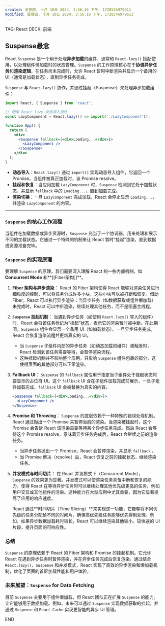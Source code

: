 ```yaml
---
created: 星期四, 十月 10日 2024, 3:56:19 下午, 1728546979611
modified: 星期四, 十月 10日 2024, 3:56:19 下午, 1728546979611
---
```


TAG: React
DECK: 前端
## Suspense悬念

React `Suspense` 是一个用于处理**异步加载**的组件，通常和 `React.lazy()` 搭配使用，以处理组件懒加载时的状态管理。`Suspense` 的工作原理核心在于**协调异步任务**和**渲染逻辑**，在任务尚未完成时，允许 React 暂时中断渲染并显示一个备用的 UI（通常是加载状态），直到异步任务完成。

`Suspense` 与 `React.lazy()` 协作，并通过挂起（Suspense）来处理异步加载组件：
```jsx
import React, { Suspense } from 'react';

// 使用 React.lazy 动态导入组件
const LazyComponent = React.lazy(() => import('./LazyComponent'));

function App() {
  return (
    <div>
      <Suspense fallback={<div>Loading...</div>}>
        <LazyComponent />
      </Suspense>
    </div>
  );
}
```

- **动态导入**：`React.lazy()` 通过 `import()` 实现动态导入组件，它返回一个 Promise，当组件被真正加载时，该 Promise resolve。
- **挂起和恢复**：当应用加载 `LazyComponent` 时，`Suspense` 检测到它处于加载状态，并显示 `fallback` 中的 `Loading...`，直到加载完成。
- **渲染切换**：一旦 `LazyComponent` 完成加载，React 会停止显示 `Loading...`，并渲染 `LazyComponent` 的内容。


---

### `Suspense` 的核心工作流程

当组件在加载数据或异步资源时，`Suspense` 充当了一个协调器，用来处理和展示不同的加载状态。它通过一个特殊的机制来让 React 暂时“挂起”渲染，直到数据或资源准备完毕。

### `Suspense` 的实现原理
要理解 `Suspense` 的原理，我们需要深入理解 React 的一些内部机制，如**Concurrent Mode** 和**[[Fiber架构]]**。

1. **Fiber 架构与异步渲染**：
   React 的 Fiber 架构使得 React 能够对渲染任务进行细粒度的控制，可以将任务分成许多小块，这些小块可以被打断和恢复。借助 Fiber，React 可以执行异步渲染：当异步任务（如数据获取或组件懒加载）未完成时，React 可以中断渲染，继续处理其他任务，而不是阻塞主线程。

2. **`Suspense` 挂起机制**：
   当遇到异步任务（如使用 `React.lazy()` 导入的组件）时，React 会将该任务标记为“挂起”状态，表示它的渲染暂时被中断。在此期间，`Suspense` 组件会显示一个备用 UI（如加载状态）。一旦异步任务完成，React 会恢复渲染流程并更新真实的 UI。

   - 当 `Suspense` 子组件内部的异步任务（如动态加载的组件）被触发时，React 检测到该任务需要等待，会暂停渲染流程。
   - 这种挂起机制并不影响整个应用，只影响 `Suspense` 组件包裹的部分，这使得页面的其他部分可以正常渲染。

3. **Fallback UI**：
   `Suspense` 的 `fallback` 属性用于指定当子组件处于挂起状态时要显示的占位符 UI。这个 `fallback` UI 会在子组件加载完成前展示，一旦子组件加载完成，`fallback` UI 会被替换为真实的内容。

   ```jsx
   <Suspense fallback={<div>Loading...</div>}>
     <LazyComponent />
   </Suspense>
   ```

4. **Promise 和 Throwing**：
   `Suspense` 的底层依赖于一种特殊的错误处理机制。React 通过抛出一个 Promise 来暂停当前的渲染。当渲染被挂起时，这个 Promise 会告诉 React 该渲染需要等待某个异步任务完成。然后 React 会等待这个 Promise resolve，意味着异步任务完成后，React 会继续之前的渲染任务。

   - 当异步任务抛出一个 Promise，React 会暂停渲染，并显示 `fallback` 。
   - 当 Promise 解决（resolve）后，React 恢复之前的挂起状态，继续渲染任务。

5. **并发模式与时间切片**：
   在 React 并发模式下（Concurrent Mode），`Suspense` 的效果更为显著。并发模式可以使渲染任务具备中断和恢复的能力，使得 React 在等待异步任务时可以继续处理其他优先级更高的任务，例如用户交互或其他组件的渲染。这种能力在大型应用中尤其重要，因为它显著提高了应用的响应速度。

   React 通过**时间切片（Time Slicing）**来实现这一功能，它能够将不同优先级的任务分配给不同的时间片，确保高优先级任务能够优先得到处理。例如，如果异步数据加载耗时较长，React 可以继续渲染其他较小、较快速的 UI 片段，提升页面的可响应性。


### 总结
`Suspense` 的原理依赖于 React 的 Fiber 架构和 Promise 的挂起机制。它允许 React 在遇到异步任务时暂停渲染，并在异步任务完成后恢复渲染。通过结合 `React.lazy()`、`Suspense` 和并发模式，React 实现了高效的异步渲染和懒加载机制，优化了页面的首屏加载性能和用户体验。

### 未来展望：`Suspense` for Data Fetching
目前 `Suspense` 主要用于组件懒加载，但 React 团队正在扩展 `Suspense` 的能力，让它能够用于数据加载。例如，未来可以通过 `Suspense` 实现数据获取的挂起，并通过 `Suspense` 和 `React Cache` 实现更智能的异步 UI 管理。


END
<!--ID: 1728357094753-->
